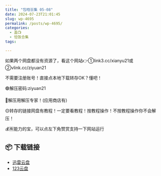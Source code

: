```yaml
---
title: "包晗🈴集 05-08"
date: 2024-07-23T21:01:45
slug: wp-4695
permalink: /posts/wp-4695/
categories:
  - 盖📺
  - 恰饭合集
tags:

---
```


如果两个网盘都没有资源了，看这个网站👉①link3.cc/xianyu21或②vlink.cc/ziyuan21

不需要注册账号！直接点本地下载转存OK？懂吧！

🟢解压密码:ziyuan21

🔵解压用解压专家！(应用商店有)

🟡转存的链接网盘有教程！一定要看教程！按教程操作！不按教程操作你不会解压！

💰🈶能力的宝，可以点左下角赞赏支持一下网站运行

## 📦 下载链接
- [迅雷云盘](https://blziyuan21.com/pay-download/4695?key=7d5f9e2627&down_id=0)
- [123云盘](https://blziyuan21.com/pay-download/4695?key=7d5f9e2627&down_id=1)

